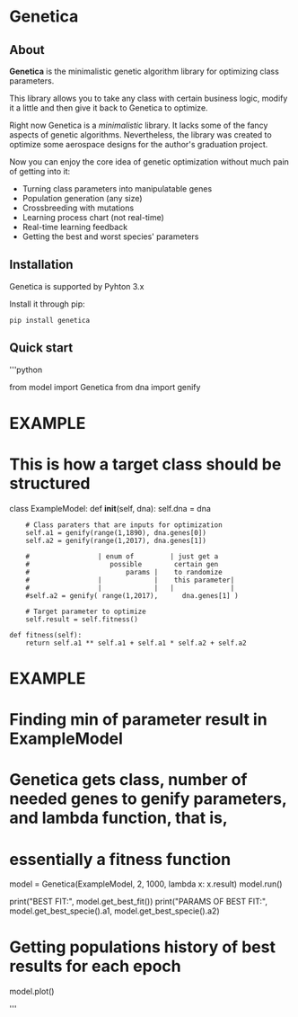 # Genetica

## About

**Genetica** is the minimalistic genetic algorithm library for optimizing class parameters.

This library allows you to take any class with certain business logic, modify it a little and then give it back to Genetica to optimize.

Right now Genetica is a *minimalistic* library. It lacks some of the fancy aspects of genetic algorithms. Nevertheless, the library was created to optimize some aerospace designs for the author's graduation project.

Now you can enjoy the core idea of genetic optimization without much pain of getting into it:

- Turning class parameters into manipulatable genes
- Population generation (any size)
- Crossbreeding with mutations
- Learning process chart (not real-time)
- Real-time learning feedback
- Getting the best and worst species' parameters

## Installation

Genetica is supported by Pyhton 3.x

Install it through pip:
    
    pip install genetica

## Quick start

'''python

from model import Genetica
from dna import genify

# EXAMPLE
# This is how a target class should be structured

class ExampleModel:
    def __init__(self, dna):
        self.dna = dna

        # Class paraters that are inputs for optimization
        self.a1 = genify(range(1,1890), dna.genes[0])
        self.a2 = genify(range(1,2017), dna.genes[1])

        #                 | enum of         | just get a
        #                    possible        certain gen
        #                        params |    to randomize 
        #                 |             |    this parameter|   
        #                 |             |   |              |
        #self.a2 = genify( range(1,2017),      dna.genes[1] )

        # Target parameter to optimize
        self.result = self.fitness()
        
    def fitness(self):
        return self.a1 ** self.a1 + self.a1 * self.a2 + self.a2


# EXAMPLE
# Finding min of parameter result in ExampleModel
# Genetica gets class, number of needed genes to genify parameters, and lambda function, that is,
# essentially a fitness function

model = Genetica(ExampleModel, 2, 1000, lambda x: x.result)
model.run()

print("BEST FIT:", model.get_best_fit())
print("PARAMS OF BEST FIT:", model.get_best_specie().a1, model.get_best_specie().a2)

# Getting populations history of best results for each epoch
model.plot()

'''
